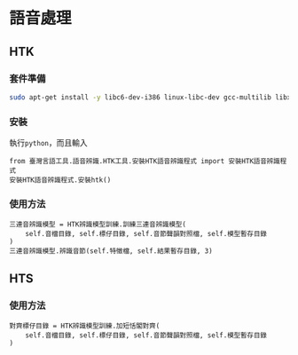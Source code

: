 # 語音處理

## HTK
### 套件準備
```bash
sudo apt-get install -y libc6-dev-i386 linux-libc-dev gcc-multilib libx11-dev libx11-dev:i386
```

### 安裝
執行`python`，而且輸入
```python3
from 臺灣言語工具.語音辨識.HTK工具.安裝HTK語音辨識程式 import 安裝HTK語音辨識程式
安裝HTK語音辨識程式.安裝htk()
```

### 使用方法
```
三連音辨識模型 = HTK辨識模型訓練.訓練三連音辨識模型(
    self.音檔目錄, self.標仔目錄, self.音節聲韻對照檔, self.模型暫存目錄
)
三連音辨識模型.辨識音節(self.特徵檔, self.結果暫存目錄, 3)
```

## HTS

### 使用方法
```
對齊標仔目錄 = HTK辨識模型訓練.加短恬閣對齊(
    self.音檔目錄, self.標仔目錄, self.音節聲韻對照檔, self.模型暫存目錄
)
```
